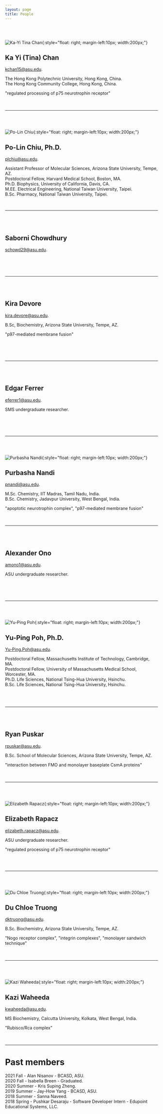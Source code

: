 ```yaml
---
layout: page
title: People
---
```


<br><br>

![Ka-Yi Tina Chan](images/tina.jpg){:style="float: right; margin-left:10px; width:200px;"}

## Ka Yi (Tina) Chan

[kchan15@asu.edu](mailto:kchan15@asu.edu).

The Hong Kong Polytechnic University, Hong Kong, China.<br>
The Hong Kong Community College, Hong Kong, China.<br>

"regulated processing of p75 neurotrophin receptor"<br><br><br>

--------------------------------------------------------------------------------

<br><br>

![Po-Lin Chiu](images/square-plc.png){:style="float: right; margin-left:10px; width:200px;"}

## Po-Lin Chiu, Ph.D.

[plchiu@asu.edu](mailto:plchiu@asu.edu).

Assistant Professor of Molecular Sciences, Arizona State University, Tempe, AZ.<br>
Postdoctoral Fellow, Harvard Medical School, Boston, MA.<br>
Ph.D. Biophysics, University of California, Davis, CA.<br>
M.EE. Electrical Engineering, National Taiwan University, Taipei.<br>
B.Sc. Pharmacy, National Taiwan University, Taipei.<br>

<br>

--------------------------------------------------------------------------------

<br><br>

## Saborni Chowdhury

[schowd29@asu.edu](mailto:schowd29@asu.edu).


<br><br><br>

--------------------------------------------------------------------------------

<br><br>

## Kira Devore

[kira.devore@asu.edu](mailto:kira.devore@asu.edu).

B.Sc, Biochemistry, Arizona State University, Tempe, AZ.<br>

"p97-mediated membrane fusion"

<br><br><br>

--------------------------------------------------------------------------------

<br><br>

## Edgar Ferrer

[eferrer1@asu.edu](mailto:eferrer1@asu.edu).

SMS undergraduate researcher.

<br><br><br>

--------------------------------------------------------------------------------

<br><br>

![Purbasha Nandi](images/pnandi.png){:style="float: right; margin-left:10px; width:200px;"}

## Purbasha Nandi

[pnandi@asu.edu](purbasha.nandi@asu.edu).

M.Sc. Chemistry, IIT Madras, Tamil Nadu, India.<br>
B.Sc. Chemistry, Jadavpur University, West Bengal, India.<br>

"apoptotic neurotrophin complex", "p97-mediated membrane fusion"<br><br><br>

--------------------------------------------------------------------------------

<br><br>

## Alexander Ono

[amono1@asu.edu](mailto:amono1@asu.edu).

ASU undergraduate researcher.

<br><br><br>

--------------------------------------------------------------------------------

<br><br>

![Yu-Ping Poh](images/square-ypp.png){:style="float: right; margin-left:10px; width:200px;"}

## Yu-Ping Poh, Ph.D.

[Yu-Ping.Poh@asu.edu](mailto:Yu-Ping.Poh@asu.edu).

Postdoctoral Fellow, Massachusetts Institute of Technology, Cambridge, MA.<br>
Postdoctoral Fellow, University of Massachusetts Medical School, Worcester, MA.<br>
Ph.D. Life Sciences, National Tsing-Hua University, Hsinchu.<br>
B.Sc. Life Sciences, National Tsing-Hua University, Hsinchu.<br>
<br><br><br>

--------------------------------------------------------------------------------

<br><br>

## Ryan Puskar

[rpuskar@asu.edu](mailto:rpuskar@asu.edu).

B.Sc. School of Molecular Sciences, Arizona State University, Tempe, AZ.<br>

"interaction between FMO and monolayer baseplate CsmA proteins"<br><br><br>

--------------------------------------------------------------------------------

<br><br>

![Elizabeth Rapacz](images/Elizabeth.jpg){:style="float: right; margin-left:10px; width:200px;"}

## Elizabeth Rapacz

[elizabeth.rapacz@asu.edu](mailto:elizabeth.rapacz@asu.edu).

ASU undergraduate researcher.<br>

"regulated processing of p75 neurotrophin receptor"

<br><br>

--------------------------------------------------------------------------------

<br><br>

![Du Chloe Truong](images/img_1486_sq.png){:style="float: right; margin-left:10px; width:200px;"}

## Du Chloe Truong

[dktruong@asu.edu](mailto:dktruong@asu.edu).

B.Sc. Biochemistry, Arizona State University, Tempe, AZ.<br>

"Nogo receptor complex", "integrin complexes", "monolayer sandwich technique"<br><br><br>

--------------------------------------------------------------------------------

<br><br>

![Kazi Waheeda](images/Kazi.jpg){:style="float: right; margin-left:10px; width:200px;"}

## Kazi Waheeda

[kwaheeda@asu.edu](mailto:kwaheeda@asu.edu).

MS Biochemistry, Calcutta University, Kolkata, West Bengal, India.<br>

"Rubisco/Rca complex"<br><br><br>

--------------------------------------------------------------------------------

# Past members

2021 Fall - Alan Nisanov - BCASD, ASU.<br>
2020 Fall - Isabella Breen - Graduated.<br>
2020 Summer - Kris Suping Zheng.<br>
2019 Summer - Jay-How Yang - BCASD, ASU.<br>
2018 Summer - Sanna Naveed.<br>
2018 Spring - Pushkar Desaraju - Software Developer Intern - Edupoint Educational Systems, LLC.<br>

